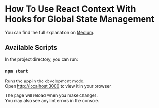 # How To Use React Context With Hooks for Global State Management

You can find the full explanation on [Medium](https://jakub-kozak.medium.com/how-to-use-react-context-with-hooks-for-global-state-management-8d7d3526c5af).

## Available Scripts

In the project directory, you can run:

### `npm start`

Runs the app in the development mode.\
Open [http://localhost:3000](http://localhost:3000) to view it in your browser.

The page will reload when you make changes.\
You may also see any lint errors in the console.